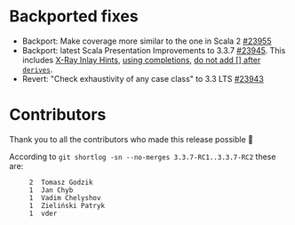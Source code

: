 # Backported fixes

- Backport: Make coverage more similar to the one in Scala 2 [#23955](https://github.com/scala/scala3/pull/23955)
- Backport: latest Scala Presentation Improvements to 3.3.7 [#23945](https://github.com/scala/scala3/pull/23945). This includes [X-Ray Inlay Hints](https://github.com/scala/scala3/pull/23891), [using completions](https://github.com/scala/scala3/pull/23647), [do not add \[\] after `derives`](https://github.com/scala/scala3/pull/23811).
- Revert: "Check exhaustivity of any case class" to 3.3 LTS [#23943](https://github.com/scala/scala3/pull/23943)

# Contributors

Thank you to all the contributors who made this release possible 🎉

According to `git shortlog -sn --no-merges 3.3.7-RC1..3.3.7-RC2` these are:

```
     2  Tomasz Godzik
     1  Jan Chyb
     1  Vadim Chelyshov
     1  Zieliński Patryk
     1  vder
```